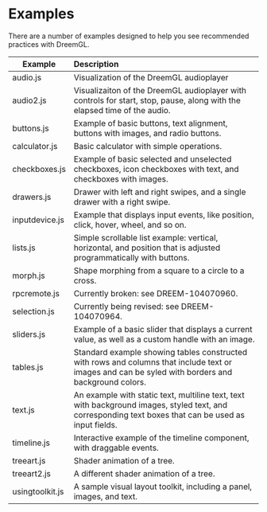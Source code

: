 # Examples
There are a number of examples designed to help you see recommended practices with DreemGL. 

| Example        | Description  | 
| -------------- |:-------------|
| audio.js       | Visualization of the DreemGL audioplayer|
| audio2.js      | Visualizaiton of the DreemGL audioplayer with controls for start, stop, pause, along with the elapsed time of the audio.|
| buttons.js     | Example of basic buttons, text alignment, buttons with images, and radio buttons.|
| calculator.js  | Basic calculator with simple operations.|
| checkboxes.js  | Example of basic selected and unselected checkboxes, icon checkboxes with text, and checkboxes with images.|
| drawers.js     | Drawer with left and right swipes, and a single drawer with a right swipe.|
| inputdevice.js | Example that displays input events, like position, click, hover, wheel, and so on.|
| lists.js       | Simple scrollable list example: vertical, horizontal, and position that is adjusted programmatically with buttons.|
| morph.js       | Shape morphing from a square to a circle to a cross.|
| rpcremote.js   | Currently broken: see DREEM-104070960.|
| selection.js   | Currently being revised: see DREEM-104070964.|
| sliders.js     | Example of a basic slider that displays a current value, as well as a custom handle with an image. |
| tables.js      | Standard example showing tables constructed with rows and columns that include text or images and can be syled with borders and background colors. |
| text.js        | An example with static text, multiline text, text with background images, styled text, and corresponding text boxes that can be used as input fields. |
| timeline.js    | Interactive example of the timeline component, with draggable events.|
| treeart.js     | Shader animation of a tree. |
| treeart2.js    | A different shader animation of a tree. |
| usingtoolkit.js | A sample visual layout toolkit, including a panel, images, and text. |